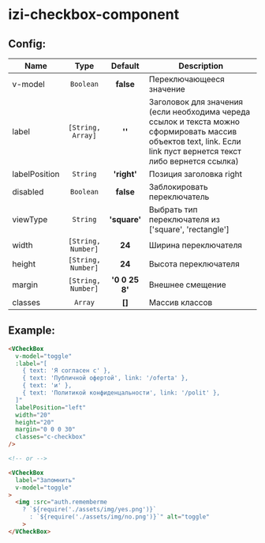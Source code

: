 # izi-checkbox-component

## Config:
| Name 				  | Type 					      | Default 			  | Description
| ---- 				  | :--: 					      | :-----: 			  | ---------------
| v-model 		  | `Boolean`				    | **false** 		  | Переключающееся значение
| label 				| `[String, Array]`   | **''** 			    | Заголовок для значения (если необходима череда ссылок и текста можно сформировать массив объектов text, link. Если link пуст вернется текст либо вернется ссылка)
| labelPosition | `String`				    | **'right'** 		| Позиция заголовка right|left
| disabled 			| `Boolean`	          | **false** 			| Заблокировать переключатель
| viewType 			| `String`	          | **'square'** 		| Выбрать тип переключателя из ['square', 'rectangle']
| width 				| `[String, Number]`	| **24** 			    | Ширина переключателя
| height 			  | `[String, Number]`	| **24** 			    | Высота переключателя
| margin 			  | `[String, Number]`	| **'0 0 25 8'** 	| Внешнее смещение
| classes 			| `Array`				      | **[]** 			    | Массив классов

## Example:
```html
<VCheckBox
  v-model="toggle"
  :label="[
    { text: 'Я согласен с' },
    { text: 'Публичной офертой', link: '/oferta' },
    { text: 'и' },
    { text: 'Политикой конфиденцальности', link: '/polit' },
  ]"
  labelPosition="left"
  width="20"
  height="20"
  margin="0 0 0 30"
  classes="c-checkbox"
/>

<!-- or -->

<VCheckBox
  label="Запомнить"
  v-model="toggle"
>
  <img :src="auth.rememberme
  	? `${require('./assets/img/yes.png')}`
	  : `${require('./assets/img/no.png')}`" alt="toggle"
	>
</VCheckBox>
```

